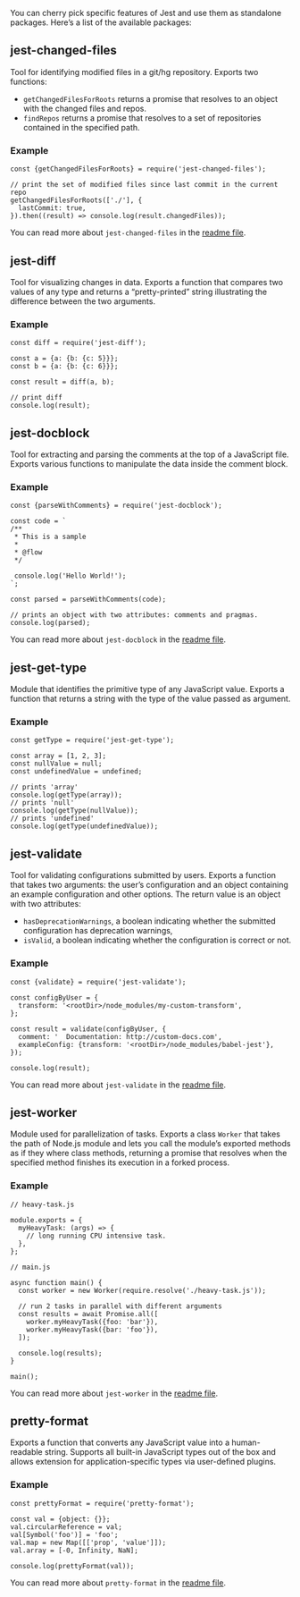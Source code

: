 You can cherry pick specific features of Jest and use them as standalone packages. Here’s a list of the available packages:

## jest-changed-files

Tool for identifying modified files in a git/hg repository. Exports two functions:

- `getChangedFilesForRoots` returns a promise that resolves to an object with the changed files and repos.
- `findRepos` returns a promise that resolves to a set of repositories contained in the specified path.

### Example

    const {getChangedFilesForRoots} = require('jest-changed-files');

    // print the set of modified files since last commit in the current repo
    getChangedFilesForRoots(['./'], {
      lastCommit: true,
    }).then((result) => console.log(result.changedFiles));

You can read more about `jest-changed-files` in the [readme file](https://github.com/facebook/jest/blob/master/packages/jest-changed-files/README.md).

## jest-diff

Tool for visualizing changes in data. Exports a function that compares two values of any type and returns a “pretty-printed” string illustrating the difference between the two arguments.

### Example

    const diff = require('jest-diff');

    const a = {a: {b: {c: 5}}};
    const b = {a: {b: {c: 6}}};

    const result = diff(a, b);

    // print diff
    console.log(result);

## jest-docblock

Tool for extracting and parsing the comments at the top of a JavaScript file. Exports various functions to manipulate the data inside the comment block.

### Example

    const {parseWithComments} = require('jest-docblock');

    const code = `
    /**
     * This is a sample
     *
     * @flow
     */

     console.log('Hello World!');
    `;

    const parsed = parseWithComments(code);

    // prints an object with two attributes: comments and pragmas.
    console.log(parsed);

You can read more about `jest-docblock` in the [readme file](https://github.com/facebook/jest/blob/master/packages/jest-docblock/README.md).

## jest-get-type

Module that identifies the primitive type of any JavaScript value. Exports a function that returns a string with the type of the value passed as argument.

### Example

    const getType = require('jest-get-type');

    const array = [1, 2, 3];
    const nullValue = null;
    const undefinedValue = undefined;

    // prints 'array'
    console.log(getType(array));
    // prints 'null'
    console.log(getType(nullValue));
    // prints 'undefined'
    console.log(getType(undefinedValue));

## jest-validate

Tool for validating configurations submitted by users. Exports a function that takes two arguments: the user’s configuration and an object containing an example configuration and other options. The return value is an object with two attributes:

- `hasDeprecationWarnings`, a boolean indicating whether the submitted configuration has deprecation warnings,
- `isValid`, a boolean indicating whether the configuration is correct or not.

### Example

    const {validate} = require('jest-validate');

    const configByUser = {
      transform: '<rootDir>/node_modules/my-custom-transform',
    };

    const result = validate(configByUser, {
      comment: '  Documentation: http://custom-docs.com',
      exampleConfig: {transform: '<rootDir>/node_modules/babel-jest'},
    });

    console.log(result);

You can read more about `jest-validate` in the [readme file](https://github.com/facebook/jest/blob/master/packages/jest-validate/README.md).

## jest-worker

Module used for parallelization of tasks. Exports a class `Worker` that takes the path of Node.js module and lets you call the module’s exported methods as if they where class methods, returning a promise that resolves when the specified method finishes its execution in a forked process.

### Example

    // heavy-task.js

    module.exports = {
      myHeavyTask: (args) => {
        // long running CPU intensive task.
      },
    };

    // main.js

    async function main() {
      const worker = new Worker(require.resolve('./heavy-task.js'));

      // run 2 tasks in parallel with different arguments
      const results = await Promise.all([
        worker.myHeavyTask({foo: 'bar'}),
        worker.myHeavyTask({bar: 'foo'}),
      ]);

      console.log(results);
    }

    main();

You can read more about `jest-worker` in the [readme file](https://github.com/facebook/jest/blob/master/packages/jest-worker/README.md).

## pretty-format

Exports a function that converts any JavaScript value into a human-readable string. Supports all built-in JavaScript types out of the box and allows extension for application-specific types via user-defined plugins.

### Example

    const prettyFormat = require('pretty-format');

    const val = {object: {}};
    val.circularReference = val;
    val[Symbol('foo')] = 'foo';
    val.map = new Map([['prop', 'value']]);
    val.array = [-0, Infinity, NaN];

    console.log(prettyFormat(val));

You can read more about `pretty-format` in the [readme file](https://github.com/facebook/jest/blob/master/packages/pretty-format/README.md).
